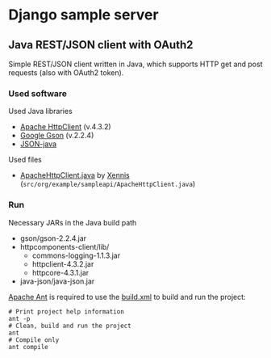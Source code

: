 # Django sample server

## Java REST/JSON client with OAuth2

Simple REST/JSON client written in Java, which supports HTTP get and post requests (also with OAuth2 token).

### Used software

Used Java libraries

* [Apache HttpClient](http://hc.apache.org/downloads.cgi) (v.4.3.2)
* [Google Gson](https://code.google.com/p/google-gson/downloads) (v.2.2.4)
* [JSON-java](https://github.com/douglascrockford/JSON-java)

Used files

* [ApacheHttpClient.java](http://gist.github.com/Xennis/9263251) by [Xennis](http://gist.github.com/Xennis)  (`src/org/example/sampleapi/ApacheHttpClient.java`)

### Run

Necessary JARs in the Java build path

* gson/gson-2.2.4.jar
* httpcomponents-client/lib/
    * commons-logging-1.1.3.jar
    * httpclient-4.3.2.jar
    * httpcore-4.3.1.jar
* java-json/java-json.jar
    

[Apache Ant](http://ant.apache.org) is required to use the [build.xml](build.xm) to build and run the project:

```
# Print project help information
ant -p
# Clean, build and run the project
ant
# Compile only
ant compile
```

